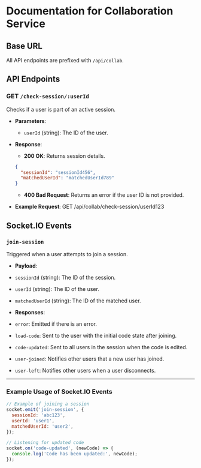 # Documentation for Collaboration Service

## Base URL

All API endpoints are prefixed with `/api/collab`.

## API Endpoints

### GET `/check-session/:userId`

Checks if a user is part of an active session.

- **Parameters**:

  - `userId` (string): The ID of the user.

- **Response**:

  - **200 OK**: Returns session details.

  ```json
  {
    "sessionId": "sessionId456",
    "matchedUserId": "matchedUserId789"
  }
  ```

  - **400 Bad Request**: Returns an error if the user ID is not provided.

- **Example Request**:
  GET /api/collab/check-session/userId123

## Socket.IO Events

### `join-session`

Triggered when a user attempts to join a session.

- **Payload**:
- `sessionId` (string): The ID of the session.
- `userId` (string): The ID of the user.
- `matchedUserId` (string): The ID of the matched user.

- **Responses**:
- `error`: Emitted if there is an error.
- `load-code`: Sent to the user with the initial code state after joining.
- `code-updated`: Sent to all users in the session when the code is edited.
- `user-joined`: Notifies other users that a new user has joined.
- `user-left`: Notifies other users when a user disconnects.

---

### Example Usage of Socket.IO Events

```javascript
// Example of joining a session
socket.emit('join-session', {
  sessionId: 'abc123',
  userId: 'user1',
  matchedUserId: 'user2',
});

// Listening for updated code
socket.on('code-updated', (newCode) => {
  console.log('Code has been updated:', newCode);
});
```
